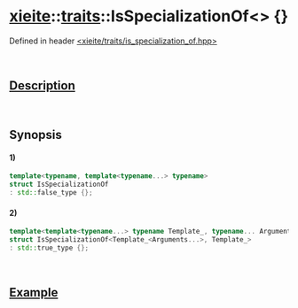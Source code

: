 # [xieite](../../xieite.md)\:\:[traits](../../traits.md)\:\:IsSpecializationOf\<\> \{\}
Defined in header [<xieite/traits/is_specialization_of.hpp>](../../../include/xieite/traits/is_specialization_of.hpp)

&nbsp;

## [Description](../concepts/specialization_of.md#Description)

&nbsp;

## Synopsis
#### 1)
```cpp
template<typename, template<typename...> typename>
struct IsSpecializationOf
: std::false_type {};
```
#### 2)
```cpp
template<template<typename...> typename Template_, typename... Arguments_>
struct IsSpecializationOf<Template_<Arguments...>, Template_>
: std::true_type {};
```

&nbsp;

## [Example](../concepts/specialization_of.md#Example)
